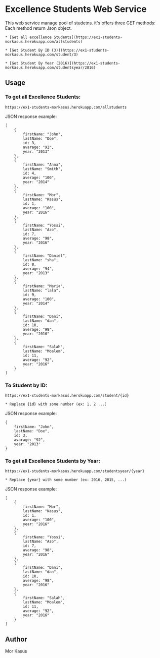 
# Excellence Students Web Service
This web service manage pool of studetns. it's offers three GET methods:
Each method return Json object.
    
    * [Get all excellence Students](https://ex1-students-morkasus.herokuapp.com/allstudents)
    
    * [Get Student By ID (3)](https://ex1-students-morkasus.herokuapp.com/student/3)
    
    * [Get Student By Year (2016)](https://ex1-students-morkasus.herokuapp.com/studentsyear/2016)
    


## Usage
### To get all Excellence Students: 

`https://ex1-students-morkasus.herokuapp.com/allstudents`

JSON response example:
```
[
    {
        firstName: "John",
        lastName: "Doe",
        id: 3,
        avarage: "92",
        year: "2013"
    },
    {
        firstName: "Anna",
        lastName: "Smith",
        id: 4,
        average: "100",
        year: "2014"
    },
    {
        firstName: "Mor",
        lastName: "Kasus",
        id: 1,
        average: "100",
        year: "2016"
    },
    {
        firstName: "Yossi",
        lastName: "Azo",
        id: 7,
        average: "98",
        year: "2016"
    },
    {
        firstName: "Daniel",
        lastName: "sha",
        id: 8,
        average: "94",
        year: "2013"
    },
    {
        firstName: "Maria",
        lastName: "lala",
        id: 9,
        average: "100",
        year: "2014"
    },
    {
        firstName: "Dani",
        lastName: "dan",
        id: 10,
        average: "98",
        year: "2016"
    },
    {
        firstName: "Salah",
        lastName: "Moalem",
        id: 11,
        average: "92",
        year: "2016"
    }
]
```

### To Student by ID: 

`https://ex1-students-morkasus.herokuapp.com/student/{id}`

    * Replace {id} with some number (ex: 1, 2 ...)
    
JSON response example:
```
{
    firstName: "John",
    lastName: "Doe",
    id: 3,
    avarage: "92",
    year: "2013"
}
```
    
    
### To get all Excellence Students by Year: 

`https://ex1-students-morkasus.herokuapp.com/studentsyear/{year}`

    * Replace {year} with some number (ex: 2016, 2015, ...)

JSON response example:
```
[
    {
        firstName: "Mor",
        lastName: "Kasus",
        id: 1,
        average: "100",
        year: "2016"
    },
    {
        firstName: "Yossi",
        lastName: "Azo",
        id: 7,
        average: "98",
        year: "2016"
    },
    {
        firstName: "Dani",
        lastName: "dan",
        id: 10,
        average: "98",
        year: "2016"
    },
    {
        firstName: "Salah",
        lastName: "Moalem",
        id: 11,
        average: "92",
        year: "2016"
    }
]
```

## Author
Mor Kasus

